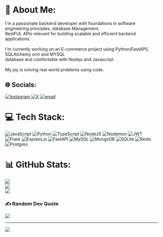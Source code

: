 # 💫 About Me:
I'm a passionate backend developer with foundations in software engineering principles, database Management,<br>RestFUL APIs relevant  for building scalable and efficient backend applications.<br><br>I'm currently working on an E-commerce project using Python(FastAPI), SQLAlchemy orm and MYSQL<br>database and comfortable with Nodejs and Javascript.<br><br>My joy is solving real world problems  using code.


## 🌐 Socials:
[![Instagram](https://img.shields.io/badge/Instagram-%23E4405F.svg?logo=Instagram&logoColor=white)](https://instagram.com/_its.audun) [![X](https://img.shields.io/badge/X-black.svg?logo=X&logoColor=white)](https://x.com/Its_Audun) [![email](https://img.shields.io/badge/Email-D14836?logo=gmail&logoColor=white)](mailto:egiteru5@gmail.com) 

# 💻 Tech Stack:
![JavaScript](https://img.shields.io/badge/javascript-%23323330.svg?style=for-the-badge&logo=javascript&logoColor=%23F7DF1E) ![Python](https://img.shields.io/badge/python-3670A0?style=for-the-badge&logo=python&logoColor=ffdd54) ![TypeScript](https://img.shields.io/badge/typescript-%23007ACC.svg?style=for-the-badge&logo=typescript&logoColor=white) ![NodeJS](https://img.shields.io/badge/node.js-6DA55F?style=for-the-badge&logo=node.js&logoColor=white) ![Nodemon](https://img.shields.io/badge/NODEMON-%23323330.svg?style=for-the-badge&logo=nodemon&logoColor=%BBDEAD) ![JWT](https://img.shields.io/badge/JWT-black?style=for-the-badge&logo=JSON%20web%20tokens) ![Flask](https://img.shields.io/badge/flask-%23000.svg?style=for-the-badge&logo=flask&logoColor=white) ![Express.js](https://img.shields.io/badge/express.js-%23404d59.svg?style=for-the-badge&logo=express&logoColor=%2361DAFB) ![FastAPI](https://img.shields.io/badge/FastAPI-005571?style=for-the-badge&logo=fastapi) ![MySQL](https://img.shields.io/badge/mysql-4479A1.svg?style=for-the-badge&logo=mysql&logoColor=white) ![MongoDB](https://img.shields.io/badge/MongoDB-%234ea94b.svg?style=for-the-badge&logo=mongodb&logoColor=white) ![SQLite](https://img.shields.io/badge/sqlite-%2307405e.svg?style=for-the-badge&logo=sqlite&logoColor=white) ![Redis](https://img.shields.io/badge/redis-%23DD0031.svg?style=for-the-badge&logo=redis&logoColor=white) ![Postgres](https://img.shields.io/badge/postgres-%23316192.svg?style=for-the-badge&logo=postgresql&logoColor=white)
# 📊 GitHub Stats:
![](https://github-readme-stats.vercel.app/api?username=Edwin-Giteru&theme=dark&hide_border=false&include_all_commits=true&count_private=true)<br/>
![](https://nirzak-streak-stats.vercel.app/?user=Edwin-Giteru&theme=dark&hide_border=false)<br/>
![](https://github-readme-stats.vercel.app/api/top-langs/?username=Edwin-Giteru&theme=dark&hide_border=false&include_all_commits=true&count_private=true&layout=compact)

### ✍️ Random Dev Quote
![](https://quotes-github-readme.vercel.app/api?type=horizontal&theme=radical)

---
[![](https://visitcount.itsvg.in/api?id=Edwin-Giteru&icon=0&color=0)](https://visitcount.itsvg.in)

<!-- Proudly created with GPRM ( https://gprm.itsvg.in ) -->
